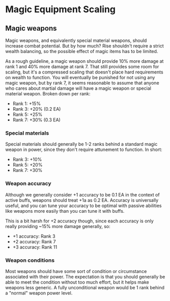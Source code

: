 # Magic Equipment Scaling

## Magic weapons

Magic weapons, and equivalently special material weapons, should increase combat potential. But by how much? Rise shouldn't require a strict wealth balancing, so the possible effect of magic items has to be limited.

As a rough guideline, a magic weapon should provide 10% more damage at rank 1 and 40% more damage at rank 7. That still provides some room for scaling, but it's a compressed scaling that doesn't place hard requirements on wealth to function. You will eventually be punished for not using any magic weapon, but by rank 7, it seems reasonable to assume that anyone who cares about martial damage will have a magic weapon or special material weapon. Broken down per rank:

* Rank 1: +15%
* Rank 3: +20% (0.2 EA)
* Rank 5: +25%
* Rank 7: +30% (0.3 EA)

### Special materials

Special materials should generally be 1-2 ranks behind a standard magic weapon in power, since they don't require attunement to function. In short:

* Rank 3: +10%
* Rank 5: +20%
* Rank 7: +30%

### Weapon accuracy

Although we generally consider +1 accuracy to be 0.1 EA in the context of active buffs, weapons should treat +1a as 0.2 EA. Accuracy is universally useful, and you can tune your accuracy to be optimal with passive abilities like weapons more easily than you can tune it with buffs.

This is a bit harsh for +2 accuracy though, since each accuracy is only really providing ~15% more damage generally, so:
* +1 accuracy: Rank 3
* +2 accuracy: Rank 7
* +3 accuracy: Rank 11 

### Weapon conditions

Most weapons should have some sort of condition or circumstance associated with their power. The expectation is that you should generally be able to meet the condition without too much effort, but it helps make weapons less generic. A fully unconditional weapon would be 1 rank behind a "normal" weapon power level.

